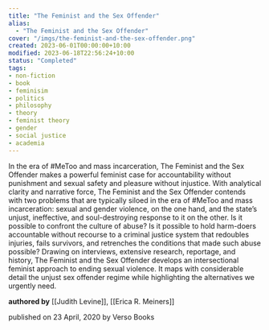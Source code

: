 ```yaml
---
title: "The Feminist and the Sex Offender"
alias:
  - "The Feminist and the Sex Offender"
cover: "/imgs/the-feminist-and-the-sex-offender.png"
created: 2023-06-01T00:00:00+10:00
modified: 2023-06-18T22:56:24+10:00
status: "Completed"
tags:
- non-fiction
- book
- feminisim
- politics
- philosophy
- theory
- feminist theory
- gender
- social justice
- academia
---
```


In the era of #MeToo and mass incarceration, The Feminist and the Sex Offender makes a powerful feminist case for accountability without punishment and sexual safety and pleasure without injustice. With analytical clarity and narrative force, The Feminist and the Sex Offender contends with two problems that are typically siloed in the era of #MeToo and mass incarceration: sexual and gender violence, on the one hand, and the state’s unjust, ineffective, and soul-destroying response to it on the other. Is it possible to confront the culture of abuse? Is it possible to hold harm-doers accountable without recourse to a criminal justice system that redoubles injuries, fails survivors, and retrenches the conditions that made such abuse possible? Drawing on interviews, extensive research, reportage, and history, The Feminist and the Sex Offender develops an intersectional feminist approach to ending sexual violence. It maps with considerable detail the unjust sex offender regime while highlighting the alternatives we urgently need.

**authored by** [[Judith Levine]], [[Erica R. Meiners]]

published on 23 April, 2020 by Verso Books

